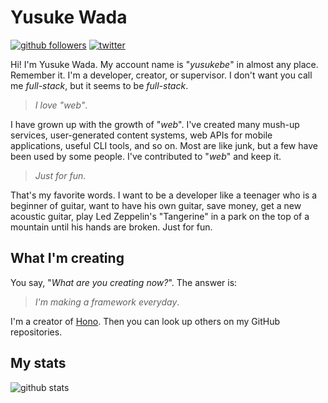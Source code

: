 # Yusuke Wada

[![github followers](https://img.shields.io/github/followers/yusukebe?style=social)](https://github.com/yusukebe)
[![twitter](https://img.shields.io/twitter/follow/yusukebe?style=social)](https://twitter.com/yusukebe)


Hi! I'm Yusuke Wada. My account name is "*yusukebe*" in almost any place. Remember it. I'm a developer, creator, or supervisor. I don't want you call me *full-stack*, but it seems to be *full-stack*.

> *I love "web"*.

I have grown up with the growth of "*web*". I've created many mush-up services, user-generated content systems, web APIs for mobile applications, useful CLI tools, and so on. Most are like junk, but a few have been used by some people.
I've contributed to "*web*" and keep it.

> *Just for fun*.

That's my favorite words.
I want to be a developer like a teenager who is a beginner of guitar, want to have his own guitar, save money, get a new acoustic guitar,  play Led Zeppelin's "Tangerine" in a park on the top of a mountain until his hands are broken.
Just for fun.

## What I'm creating

You say, "*What are you creating now?*". The answer is:

> *I'm making a framework everyday*.

I'm a creator of [Hono](https://github.com/honojs/hono). Then you can look up others on my GitHub repositories.

## My stats

![github stats](https://github-readme-stats.vercel.app/api?username=yusukebe&show_icons=true&count_private=true&hide=contribs&include_all_commits=true&line_height=24)


